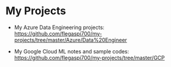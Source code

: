 # My Projects

- My Azure Data Engineering projects: https://github.com/flegaspi700/my-projects/tree/master/Azure/Data%20Engineer

- My Google Cloud ML notes and sample codes: https://github.com/flegaspi700/my-projects/tree/master/GCP
